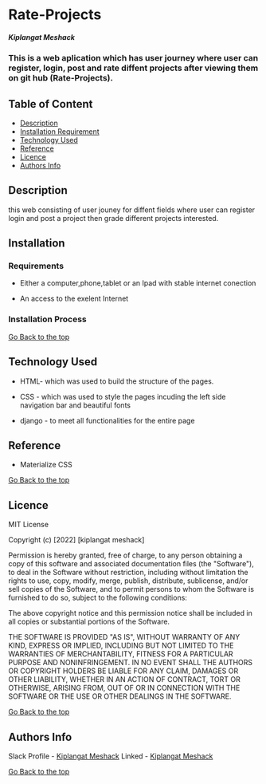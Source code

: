 # Rate-Projects

##### Kiplangat Meshack

### This is a web aplication which has user journey where user can register, login, post and rate  diffent projects after viewing them on git hub (Rate-Projects).

## Table of Content

- [Description](#description)
- [Installation Requirement](#Installation)
- [Technology Used](#technology-used)
- [Reference](#reference)
- [Licence](#licence)
- [Authors Info](#author-Info)

## Description
 
<p>this web consisting of user jouney for diffent fields where user can register login and post a project then grade different projects interested.
</p>

## Installation

### Requirements

- Either a computer,phone,tablet or an Ipad with stable internet conection

- An access to the exelent Internet

### Installation Process

[Go Back to the top](#Rate-Projects )

## Technology Used

- HTML- which was used to build the structure of the pages.

- CSS - which was used to style the pages incuding the left side navigation bar and beautiful fonts

- django - to meet all functionalities for the entire page

## Reference

- Materialize CSS

[Go Back to the top](#Rate-Projects )

## Licence

MIT License

Copyright (c) [2022] [kiplangat meshack]

Permission is hereby granted, free of charge, to any person obtaining a copy
of this software and associated documentation files (the "Software"), to deal
in the Software without restriction, including without limitation the rights
to use, copy, modify, merge, publish, distribute, sublicense, and/or sell
copies of the Software, and to permit persons to whom the Software is
furnished to do so, subject to the following conditions:

The above copyright notice and this permission notice shall be included in all
copies or substantial portions of the Software.

THE SOFTWARE IS PROVIDED "AS IS", WITHOUT WARRANTY OF ANY KIND, EXPRESS OR
IMPLIED, INCLUDING BUT NOT LIMITED TO THE WARRANTIES OF MERCHANTABILITY,
FITNESS FOR A PARTICULAR PURPOSE AND NONINFRINGEMENT. IN NO EVENT SHALL THE
AUTHORS OR COPYRIGHT HOLDERS BE LIABLE FOR ANY CLAIM, DAMAGES OR OTHER
LIABILITY, WHETHER IN AN ACTION OF CONTRACT, TORT OR OTHERWISE, ARISING FROM,
OUT OF OR IN CONNECTION WITH THE SOFTWARE OR THE USE OR OTHER DEALINGS IN THE
SOFTWARE.

[Go Back to the top](#Rate-Projects)

## Authors Info

Slack Profile - [Kiplangat Meshack](https://moringaclassroom.slack.com/team/U02TWD73YSE)
Linked - [Kiplangat Meshack](https://www.linkedin.com/in/kiplangat-meshack-411598216/)

[Go Back to the top](#Rate-Projects)